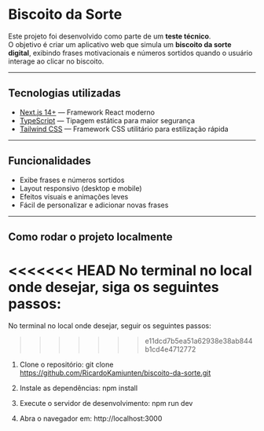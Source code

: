 # Biscoito da Sorte

Este projeto foi desenvolvido como parte de um **teste técnico**.  
O objetivo é criar um aplicativo web que simula um **biscoito da sorte digital**, exibindo frases motivacionais e números sortidos quando o usuário interage ao clicar no biscoito.

---

## Tecnologias utilizadas
- [Next.js 14+](https://nextjs.org/) — Framework React moderno
- [TypeScript](https://www.typescriptlang.org/) — Tipagem estática para maior segurança
- [Tailwind CSS](https://tailwindcss.com/) — Framework CSS utilitário para estilização rápida

---

## Funcionalidades
- Exibe frases e números sortidos
- Layout responsivo (desktop e mobile)
- Efeitos visuais e animações leves
- Fácil de personalizar e adicionar novas frases

---

## Como rodar o projeto localmente

<<<<<<< HEAD
No terminal no local onde desejar, siga os seguintes passos:
=======
No terminal no local onde desejar, seguir os seguintes passos:
>>>>>>> e11dcd7b5ea51a62938e38ab844b1cd4e4712772

1. Clone o repositório:
    git clone https://github.com/RicardoKamiunten/biscoito-da-sorte.git

2. Instale as dependências:
    npm install

3. Execute o servidor de desenvolvimento:
    npm run dev

4. Abra o navegador em:
    http://localhost:3000
